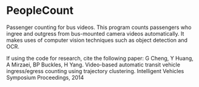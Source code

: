PeopleCount
===========

Passenger counting for bus videos. This program counts passengers who ingree and outgress from bus-mounted camera videos automatically. It makes uses of computer vision techniques such as object detection and OCR.

If using the code for research, cite the following paper:
G Cheng, Y Huang, A Mirzaei, BP Buckles, H Yang. Video-based automatic transit vehicle ingress/egress counting using trajectory clustering. Intelligent Vehicles Symposium Proceedings, 2014
